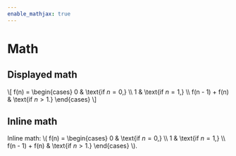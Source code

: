```yaml
---
enable_mathjax: true
---
```


# Math

## Displayed math

\\[
    f(n) =
    \begin{cases}
        0 & \text{if $n = 0$,} \\\\
        1 & \text{if $n = 1$,} \\\\
        f(n - 1) + f(n) & \text{if $n > 1$.}
    \end{cases}
\\]

## Inline math

Inline math:
\\(
    f(n) =
    \begin{cases}
        0 & \text{if $n = 0$,} \\\\
        1 & \text{if $n = 1$,} \\\\
        f(n - 1) + f(n) & \text{if $n > 1$.}
    \end{cases}
\\).
